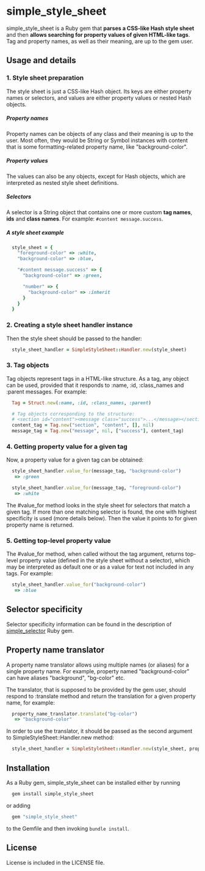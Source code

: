 simple_style_sheet
==================

simple_style_sheet is a Ruby gem that **parses a CSS-like Hash style sheet** and then **allows searching for property values of given HTML-like tags**. Tag and property names, as well as their meaning, are up to the gem user.

Usage and details
-----------------

### 1. Style sheet preparation

The style sheet is just a CSS-like Hash object. Its keys are either property names or selectors, and values are either property values or nested Hash objects.

##### Property names

Property names can be objects of any class and their meaning is up to the user. Most often, they would be String or Symbol instances with content that is some formatting-related property name, like "background-color".

##### Property values

The values can also be any objects, except for Hash objects, which are interpreted as nested style sheet definitions.

##### Selectors

A selector is a String object that contains one or more custom **tag names**, **ids** and **class names**. For example: `#content message.success`.

##### A style sheet example

```ruby
  style_sheet = {
    "foreground-color" => :white,
    "background-color" => :blue,

    "#content message.success" => {
      "background-color" => :green,

      "number" => {
        "background-color" => :inherit
      }
    }
  }
```

### 2. Creating a style sheet handler instance

Then the style sheet should be passed to the handler:

```ruby
  style_sheet_handler = SimpleStyleSheet::Handler.new(style_sheet)
```

### 3. Tag objects

Tag objects represent tags in a HTML-like structure. As a tag, any object can be used, provided that it responds to :name, :id, :class_names and :parent messages. For example:

```ruby
  Tag = Struct.new(:name, :id, :class_names, :parent)

  # Tag objects corresponding to the structure:
  # <section id="content"><message class="success">...</message></section>
  content_tag = Tag.new("section", "content", [], nil)
  message_tag = Tag.new("message", nil, ["success"], content_tag)
```

### 4. Getting property value for a given tag

Now, a property value for a given tag can be obtained:

```ruby
  style_sheet_handler.value_for(message_tag, "background-color")
   => :green

  style_sheet_handler.value_for(message_tag, "foreground-color")
   => :white
```

The #value_for method looks in the style sheet for selectors that match a given tag. If more than one matching selector is found, the one with highest specificity is used (more details below). Then the value it points to for given property name is returned.

### 5. Getting top-level property value

The #value_for method, when called without the tag argument, returns top-level property value (defined in the style sheet without a selector), which may be interpreted as default one or as a value for text not included in any tags. For example:

```ruby
  style_sheet_handler.value_for("background-color")
   => :blue
```

Selector specificity
--------------------

Selector specificity information can be found in the description of [simple_selector](http://github.com/jacekmikrut/simple_selector) Ruby gem.

Property name translator
------------------------

A property name translator allows using multiple names (or aliases) for a single property name. For example, property named "background-color" can have aliases "background", "bg-color" etc.

The translator, that is supposed to be provided by the gem user, should respond to :translate method and return the translation for a given property name, for example:

```ruby
  property_name_translator.translate("bg-color")
   => "background-color"
```

In order to use the translator, it should be passed as the second argument to SimpleStyleSheet::Handler.new method:

```ruby
  style_sheet_handler = SimpleStyleSheet::Handler.new(style_sheet, property_name_translator)
```

Installation
------------

As a Ruby gem, simple_style_sheet can be installed either by running

```bash
  gem install simple_style_sheet
```

or adding

```ruby
  gem "simple_style_sheet"
```

to the Gemfile and then invoking `bundle install`.

License
-------

License is included in the LICENSE file.
